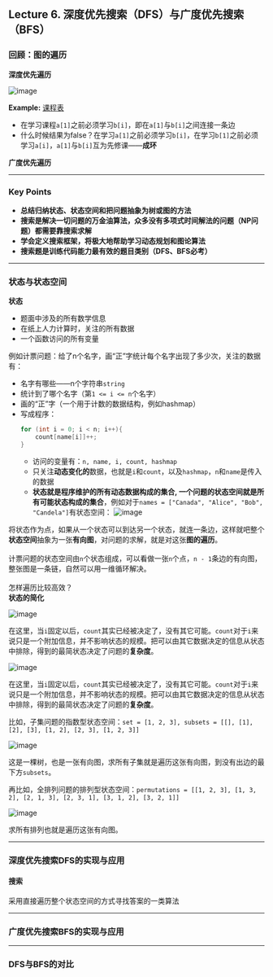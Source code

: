 ## Lecture 6. 深度优先搜索（DFS）与广度优先搜索（BFS）

### 回顾：图的遍历

**深度优先遍历**

![image](https://user-images.githubusercontent.com/86143164/124428095-d26f1a80-dd9e-11eb-8eaa-3340bcce7f12.png)


**Example:**  [课程表](https://leetcode-cn.com/problems/course-schedule/)

- 在学习课程`a[1]`之前必须学习`b[i]`，即在`a[1]`与`b[i]`之间连接一条边
- 什么时候结果为false？在学习`a[1]`之前必须学习`b[i]`，在学习`b[1]`之前必须学习`a[i]`，`a[1]`与`b[i]`互为先修课——**成环**

**广度优先遍历**

-------

### Key Points

- **总结归纳状态、状态空间和把问题抽象为树或图的方法**  
- **搜索是解决一切问题的万金油算法，众多没有多项式时间解法的问题（NP问题）都需要靠搜索求解**  
- **学会定义搜索框架，将极大地帮助学习动态规划和图论算法**  
- **搜索题是训练代码能力最有效的题目类别（DFS、BFS必考）**  

-------

### 状态与状态空间

**状态**
<br/>
- 题面中涉及的所有数学信息
- 在纸上人力计算时，关注的所有数据
- 一个函数访问的所有变量

例如计票问题：给了n个名字，画“正”字统计每个名字出现了多少次，关注的数据有：
- 名字有哪些——n个字符串`string`
- 统计到了哪个名字（第`1 <= i <= n`个名字）
- 画的“正”字（一个用于计数的数据结构，例如hashmap）
- 写成程序：
    ``` C++
    for (int i = 0; i < n; i++){
        count[name[i]]++;
    }
    ```
  - 访问的变量有：`n, name, i, count, hashmap`
  - 只关注**动态变化的**数据，也就是`i`和`count`，以及`hashmap`，`n`和`name`是传入的数据
  - **状态就是程序维护的所有动态数据构成的集合, 一个问题的状态空间就是所有可能状态构成的集合**，例如对于`names = ["Canada", "Alice", "Bob", "Candela"]`有状态空间：
    ![image](https://user-images.githubusercontent.com/86143164/124727457-506b2700-df41-11eb-9f50-0a86dd5b3c7f.png)

将状态作为点，如果从一个状态可以到达另一个状态，就连一条边，这样就吧整个**状态空间**抽象为一张**有向图**，对问题的求解，就是对这张**图的遍历**。  
<br/>
计票问题的状态空间由`n`个状态组成，可以看做一张`n`个点，`n - 1`条边的有向图，整张图是一条链，自然可以用一维循环解决。  
<br/>
怎样遍历比较高效？
<br/>
**状态的简化**

![image](https://user-images.githubusercontent.com/86143164/124727457-506b2700-df41-11eb-9f50-0a86dd5b3c7f.png)

在这里，当`i`固定以后，`count`其实已经被决定了，没有其它可能。`count`对于`i`来说只是一个附加信息，并不影响状态的规模。把可以由其它数据决定的信息从状态中排除，得到的最简状态决定了问题的**复杂度**。

![image](https://user-images.githubusercontent.com/86143164/124730742-354de680-df44-11eb-9077-99cd519fcd8d.png)

在这里，当`i`固定以后，`count`其实已经被决定了，没有其它可能。`count`对于`i`来说只是一个附加信息，并不影响状态的规模。把可以由其它数据决定的信息从状态中排除，得到的最简状态决定了问题的**复杂度**。

比如，子集问题的指数型状态空间：`set = [1, 2, 3], subsets = [[], [1], [2], [3], [1, 2], [2, 3], [1, 2, 3]]`

![image](https://user-images.githubusercontent.com/86143164/124730361-da1bf400-df43-11eb-998d-0b3757b2395f.png)

这是一棵树，也是一张有向图，求所有子集就是遍历这张有向图，到没有出边的最下方`subsets`。

再比如，全排列问题的排列型状态空间：`permutations = [[1, 2, 3], [1, 3, 2], [2, 1, 3], [2, 3, 1], [3, 1, 2], [3, 2, 1]]`

![image](https://user-images.githubusercontent.com/86143164/124731501-ddfc4600-df44-11eb-9892-5d5c31a319f3.png)

求所有排列也就是遍历这张有向图。

-------

### 深度优先搜索DFS的实现与应用

#### 搜索

采用直接遍历整个状态空间的方式寻找答案的一类算法

-------

### 广度优先搜索BFS的实现与应用


-------

### DFS与BFS的对比






















